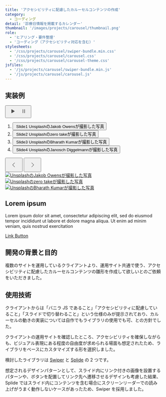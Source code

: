 ```yaml
---
title: 'アクセシビリティに配慮したカルーセルコンテンツの作成'
category:
  - コーディング
detail: '診療日情報を掲載するカレンダー'
thumbnail: '/images/projects/carousel/thumbnail.png'
role:
  - 'ヒアリング・要件整理'
  - 'コーディング（アクセシビリティ対応を含む）'
stylesheets:
  - '/css/projects/carousel/swiper-bundle.min.css'
  - '/css/projects/carousel/carousel.css'
  - '/css/projects/carousel/carousel-theme.css'
jsfiles:
  - '/js/projects/carousel/swiper-bundle.min.js'
  - '/js/projects/carousel/carousel.js'
---
```


## 実装例

<div>
  <div class="p-carousel" role="region" aria-label="バナーエリア" id="carousel-sample01" data-slideautoplay="false">
    <!-- navigations -->
    <div class="p-carousel__nav">
      <!-- play / pause -->
      <button class="c-carousel-button-control" aria-controls="mainslide-track" id="carousel-control" aria-label="スライドを停止">
        <svg width="32" height="32" viewBox="0 0 32 32" fill="none" xmlns="http://www.w3.org/2000/svg" class="c-carousel-button-play">
          <path
            d="M22.2594 15.4023L13.0462 10.0925C12.8352 9.95192 12.5539 9.95192 12.343 10.0925C12.132 10.233 11.9912 10.4442 11.9912 10.6902V21.31C11.9912 21.5563 12.1318 21.8023 12.343 21.9078C12.4484 21.9782 12.5892 22.0133 12.6947 22.0133C12.8002 22.0133 12.941 21.9782 13.0465 21.9078L22.2596 16.598C22.4706 16.4574 22.6114 16.2462 22.6114 16.0002C22.6111 15.7537 22.4704 15.5077 22.2594 15.4022L22.2594 15.4023Z"
            fill="#4D4D4D"
          />
        </svg>
        <svg width="32" height="32" viewBox="0 0 32 32" fill="none" xmlns="http://www.w3.org/2000/svg" class="c-carousel-button-pause">
          <path
            d="M13.3332 9.77765C13.0975 9.77765 12.8713 9.8714 12.7046 10.0381C12.5381 10.2049 12.4443 10.431 12.4443 10.6667V21.3329C12.4443 21.6505 12.6138 21.9441 12.8888 22.1028C13.1637 22.2615 13.5026 22.2615 13.7776 22.1028C14.0528 21.9441 14.2222 21.6506 14.2222 21.3329V10.6667C14.2222 10.431 14.1285 10.2049 13.9617 10.0381C13.795 9.8714 13.5689 9.77765 13.3332 9.77765H13.3332Z"
            fill="#4D4D4D"
          />
          <path
            d="M18.6669 9.77765C18.4312 9.77765 18.2051 9.8714 18.0383 10.0381C17.8716 10.2049 17.7778 10.431 17.7778 10.6667V21.3329C17.7778 21.6505 17.9472 21.9441 18.2225 22.1028C18.4975 22.2615 18.8363 22.2615 19.1113 22.1028C19.3863 21.9441 19.5557 21.6506 19.5557 21.3329V10.6667C19.5557 10.431 19.462 10.2049 19.2955 10.0381C19.1287 9.8714 18.9026 9.77765 18.6669 9.77765H18.6669Z"
            fill="#4D4D4D"
          />
        </svg>
      </button>
      <!-- Thunbnails -->
      <div class="p-carousel__thumbnailArea">
        <div class="p-carousel__thumbnails">
          <div class="swiper" id="thumbnails-track">
            <ol class="swiper-wrapper" role="tablist" aria-label="表示するスライドを選択してください">
              <li class="swiper-slide" role="presentation">
                <button type="button" role="tab" aria-controls="carousel-item-1" class="p-carousel__thumbnail">
                  <span class="p-carousel__thumbnail-inner">
                    <span class="c-carousel__thumbnail-image"><img src="/images/projects/carousel/thumb-1.jpg" alt="" /></span>
                    <span class="c-carousel__thumbnail-heading">Slide1</span>
                    <span class="c-carousel__thumbnail-summary">UnsplashのJakob Owensが撮影した写真</span>
                  </span>
                </button>
              </li>
              <li class="swiper-slide" role="presentation">
                <button type="button" role="tab" aria-controls="carousel-item-2" class="p-carousel__thumbnail">
                  <span class="p-carousel__thumbnail-inner">
                    <span class="c-carousel__thumbnail-image"><img src="/images/projects/carousel/thumb-2.jpg" alt="" /></span>
                    <span class="c-carousel__thumbnail-heading">Slide2</span>
                    <span class="c-carousel__thumbnail-summary">Unsplashのzero takeが撮影した写真</span>
                  </span>
                </button>
              </li>
              <li class="swiper-slide" role="presentation">
                <button type="button" role="tab" aria-controls="carousel-item-3" class="p-carousel__thumbnail">
                  <span class="p-carousel__thumbnail-inner">
                    <span class="c-carousel__thumbnail-image"><img src="/images/projects/carousel/thumb-3.jpg" alt="" /></span>
                    <span class="c-carousel__thumbnail-heading">Slide3</span>
                    <span class="c-carousel__thumbnail-summary">UnsplashのBharath Kumarが撮影した写真</span>
                  </span>
                </button>
              </li>
              <li class="swiper-slide" role="presentation">
                <button type="button" role="tab" aria-controls="carousel-item-4" class="p-carousel__thumbnail">
                  <span class="p-carousel__thumbnail-inner">
                    <span class="c-carousel__thumbnail-image"><img src="/images/projects/carousel/thumb-4.jpg" alt="" /></span>
                    <span class="c-carousel__thumbnail-heading">Slide4</span>
                    <span class="c-carousel__thumbnail-summary">UnsplashのJanosch Diggelmannが撮影した写真</span>
                  </span>
                </button>
              </li>
            </ol>
          </div>
        </div>
      </div>
      <!-- Controls-->
      <div class="p-carousel__controls">
        <button class="c-carousel-control-button c-carousel-control-button--prev" tabindex="0" aria-controls="thumbnails-track">
          <svg width="40" height="40" viewBox="0 0 40 40" fill="none" xmlns="http://www.w3.org/2000/svg">
            <path
              fill-rule="evenodd"
              clip-rule="evenodd"
              d="M22.375 27.3125L23.1704 26.5171L16.6532 20L23.1704 13.4829L22.375 12.6875L15.0625 20L22.375 27.3125Z"
              fill="#4D4D4D"
              class="c-carousel-control-button-arrow"
            />
          </svg>
        </button>
        <button class="c-carousel-control-button c-carousel-control-button--next" tabindex="0" aria-controls="thumbnails-track">
          <svg width="40" height="40" viewBox="0 0 40 40" fill="none" xmlns="http://www.w3.org/2000/svg">
            <path
              fill-rule="evenodd"
              clip-rule="evenodd"
              d="M17.625 27.3125L16.8296 26.5171L23.3468 20L16.8296 13.4829L17.625 12.6875L24.9375 20L17.625 27.3125Z"
              fill="#4D4D4D"
              class="c-carousel-control-button-arrow"
            />
          </svg>
        </button>
      </div>
    </div>
    <!-- Slide -->
    <div class="p-carousel__items swiper" id="mainslide-track">
      <div class="swiper-wrapper" role="presentation">
        <div class="swiper-slide" id="carousel-item-1" role="tabpanel">
          <div class="p-catousel__item">
            <a href="#">
              <picture class="c-carousel__items-image">
                <source media="(max-width:767px)" srcset="/images/projects/carousel/image1_s.jpg 340w" sizes="100vw" />
                <source media="(min-width:768px)" srcset="/images/projects/carousel/image1_l.jpg 1440w" sizes="(max-width:1440px) 100vw, 1440px" />
                <img src="/images/projects/carousel/image1_l.jpg" alt="UnsplashのJakob Owensが撮影した写真" />
              </picture>
            </a>
          </div>
        </div>
        <div class="swiper-slide" id="carousel-item-2" role="tabpanel">
          <div class="p-catousel__item">
            <a href="#">
              <picture class="c-carousel__items-image">
                <source media="(max-width:767px)" srcset="/images/projects/carousel/image2_s.jpg 340w" sizes="100vw" />
                <source media="(min-width:768px)" srcset="/images/projects/carousel/image2_l.jpg 1440w" sizes="(max-width:1440px) 100vw, 1440px" />
                <img src="/images/projects/carousel/image2_l.jpg" alt="Unsplashのzero takeが撮影した写真" />
              </picture>
            </a>
          </div>
        </div>
        <div class="swiper-slide" id="carousel-item-3" role="tabpanel">
          <div class="p-catousel__item">
            <a href="#">
              <picture class="c-carousel__items-image">
                <source media="(max-width:767px)" srcset="/images/projects/carousel/image3_s.jpg 340w" sizes="100vw" />
                <source media="(min-width:768px)" srcset="/images/projects/carousel/image3_l.jpg 1440w" sizes="(max-width:1440px) 100vw, 1440px" />
                <img src="/images/projects/carousel/image3_l.jpg" alt="UnsplashのBharath Kumarが撮影した写真" />
              </picture>
            </a>
          </div>
        </div>
        <div class="swiper-slide" id="carousel-item-5" role="tabpanel">
          <div class="p-catousel__item p-catousel__item--content p-carousel__item--p-slide5">
            <div class="p-slide5__content">
              <h2 class="p-slide5__heading">Lorem ipsum</h2>
              <p>
                Lorem ipsum dolor sit amet, consectetur adipiscing elit, sed do eiusmod tempor incididunt ut labore et dolore magna aliqua. Ut enim ad minim veniam, quis nostrud exercitation
              </p>
              <div class="p-slide5__link"><a href="#">Link Button</a></div>
            </div>
            <div class="p-slide5__image"><img src="/images/projects/carousel/image4_l.jpg" alt="" /></div>
          </div>
        </div>
      </div>
    </div>
  </div>
</div>

## 開発の背景と目的

複数のサイトを運用しているクライアントより、運用サイト共通で使う、アクセシビリティに配慮したカルーセルコンテンツの雛形を作成して欲しいとのご依頼をいただきました。

## 使用技術

クライアントからは「バニラ JS であること」「アクセシビリティに配慮していること」「スライドで切り替わること」という仕様のみが提示されており、カルーセルの動きの実装については自作でもライブラリの使用でも可、との方針でした。

クライアントの運用サイトを確認したところ、アクセシビリティを確保しながらも、ビジュアル表現にある程度の自由度が求められる場面も想定されたため、ライブラリをベースにカスタマイズする形を選択しました。

検討したライブラリは <a href="https://swiperjs.com/" target="_blank">Swiper</a> と <a href="https://ja.splidejs.com/" target="_blank">Splide</a> の 2 つです。

想定されるデザインパターンとして、スライド内にリンク付きの画像を設置するパターンや、ボタンを配置してリンク先へ遷移させるデザインも考慮した結果、Splide ではスライド内にコンテンツを含む場合にスクリーンリーダーでの読み上げがうまく動作しないケースがあったため、Swiper を採用しました。
